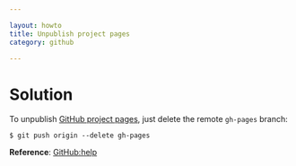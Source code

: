 ```yaml
---

layout: howto
title: Unpublish project pages
category: github

---
```



Solution
========

To unpublish <a href="http://pages.github.com">GitHub project pages</a>, just delete the remote `gh-pages` branch:

``` 
$ git push origin --delete gh-pages
```

**Reference**: [GitHub:help](https://help.github.com/articles/unpublishing-a-project-page)
